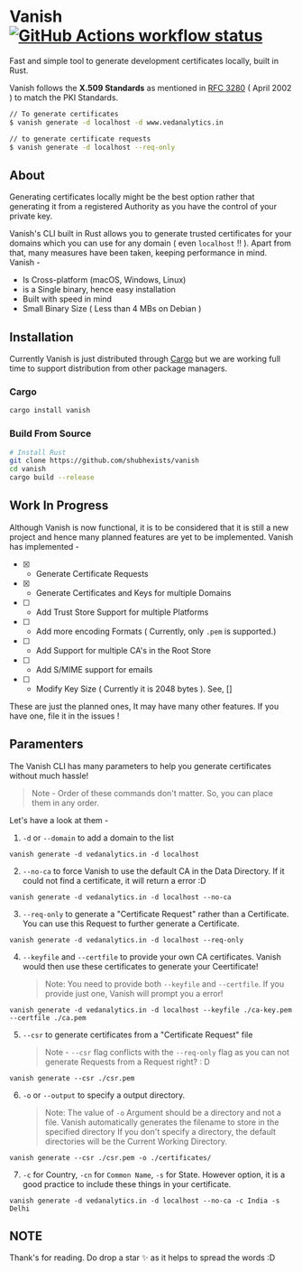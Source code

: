<h1>
  Vanish
  <a href="https://github.com/shubhexists/vanish/actions"><img src="https://img.shields.io/github/actions/workflow/status/shubhexists/vanish/rust.yml?branch=master&label=workflow" alt="GitHub Actions workflow status" /></a>
</h1>

Fast and simple tool to generate development certificates locally, built in Rust. 

Vanish follows the <b>X.509 Standards</b> as mentioned in [RFC 3280](https://www.ietf.org/rfc/rfc3280.txt) ( April 2002 ) to match the PKI Standards. 

```sh
// To generate certificates
$ vanish generate -d localhost -d www.vedanalytics.in

// to generate certificate requests
$ vanish generate -d localhost --req-only
```
## About
Generating certificates locally might be the best option rather that generating it from a registered Authority as you have the control of your private key.

Vanish's CLI built in Rust allows you to generate trusted certificates for your domains which you can use for any domain ( even `localhost` !! ). 
Apart from that, many measures have been taken, keeping performance in mind. Vanish -
- Is Cross-platform (macOS, Windows, Linux)
- is a Single binary, hence easy installation
- Built with speed in mind 
- Small Binary Size ( Less than 4 MBs on Debian )

## Installation
Currently Vanish is just distributed through [Cargo](https://crates.io/crates/vanish) 
but we are working full time to support distribution from other package managers.

### Cargo 
```sh
cargo install vanish
```

### Build From Source 
```sh
# Install Rust
git clone https://github.com/shubhexists/vanish
cd vanish
cargo build --release
```

## Work In Progress
Although Vanish is now functional, it is to be considered that it is still a new project and hence many planned features are yet to be implemented. 
Vanish has implemented - 

- [x] - Generate Certificate Requests
- [x] - Generate Certificates and Keys for multiple Domains
- [ ] - Add Trust Store Support for multiple Platforms
- [ ] - Add more encoding Formats ( Currently, only `.pem` is supported.)
- [ ] - Add Support for multiple CA's in the Root Store
- [ ] - Add S/MIME support for emails
- [ ] - Modify Key Size ( Currently it is 2048 bytes ). See, []

These are just the planned ones, It may have many other features. If you have one, file it in the issues !

## Paramenters 
The Vanish CLI has many parameters to help you generate certificates without much hassle! 
 > Note - Order of these commands don't matter. So, you can place them in any order.

Let's have a look at them - 

1) `-d` or `--domain` to add a domain to the list
```
vanish generate -d vedanalytics.in -d localhost
```
2) `--no-ca` to force Vanish to use the default CA in the Data Directory. If it could not find a certificate, it will return a error :D
```
vanish generate -d vedanalytics.in -d localhost --no-ca
```
3) `--req-only` to generate a "Certificate Request" rather than a Certificate. You can use this Request to further generate a Certificate.
```
vanish generate -d vedanalytics.in -d localhost --req-only
```
4) `--keyfile` and `--certfile` to provide your own CA certificates. Vanish would then use these certificates to generate your Ceertificate!

   > Note: You need to provide both `--keyfile` and `--certfile`. If you provide just one, Vanish will prompt you a error!
```
vanish generate -d vedanalytics.in -d localhost --keyfile ./ca-key.pem --certfile ./ca.pem
```
5) `--csr` to generate certificates from a "Certificate Request" file

   > Note - `--csr` flag conflicts with the `--req-only` flag as you can not generate Requests from a Request right? : D
```
vanish generate --csr ./csr.pem
```
6) `-o` or `--output` to specify a output directory. 

   > Note: The value of `-o` Argument should be a directory and not a file. Vanish automatically generates the filename to store in the specified directory
   > If you don't specify a directory, the default directories will be the Current Working Directory.
```
vanish generate --csr ./csr.pem -o ./certificates/
```
7) `-c` for Country, `-cn` for `Common Name`, `-s` for State. However option, it is a good practice to include these things in your certificate.
```
vanish generate -d vedanalytics.in -d localhost --no-ca -c India -s Delhi
```
## NOTE

Thank's for reading. Do drop a star ✨ as it helps to spread the words :D 
